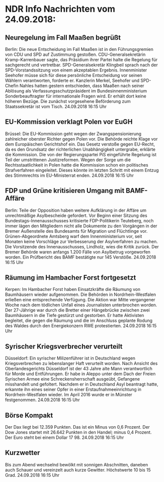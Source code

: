 # NDR Info Nachrichten vom 24.09.2018:


## Neuregelung im Fall Maaßen begrüßt
Berlin:	Die neue Entscheidung im Fall Maaßen ist in den Führungsgremien von CDU und SPD auf Zustimmung gestoßen. CDU-Generalsekretärin Kramp-Karrenbauer sagte, das Präsidium ihrer Partei halte die Regelung für sachgerecht und vertretbar. SPD-Generalsekretär Klingbeil sprach nach der SPD-Vorstandssitzung von einem akzeptablen Ergebnis. Innenminister Seehofer müsse sich für diese persönliche Entscheidung vor seinen Wählern verantworten, forderte er. Kanzlerin Merkel, Seehofer und SPD-Chefin Nahles hatten gestern entschieden, dass Maaßen nach seiner Ablösung als Verfassungsschutzpräsident im Bundesinnenministerium Sonderbeauftragter für internationale Fragen wird. Er erhält dort keine höheren Bezüge. Die zunächst vorgesehene Beförderung zum Staatssekretär ist vom Tisch. 24.09.2018 16:15 Uhr 

## EU-Kommission verklagt Polen vor EuGH
Brüssel: Die EU-Kommission geht wegen der Zwangspensionierung zahlreicher oberster Richter gegen Polen vor. Die Behörde reichte Klage vor dem Europäischen Gerichtshof ein. Das Gesetz verstoße gegen EU-Recht, da es den Grundsatz der richterlichen Unabhängigkeit untergrabe, erklärte die Kommission. Die von der Regierungspartei PiS eingeführte Regelung ist Teil der umstrittenen Justizreformen. Wegen der Sorge um die Rechtsstaatlichkeit in Polen hatte die Kommission schon ein politisches Strafverfahren eingeleitet. Dieses könnte im letzten Schritt mit einem Entzug des Stimmrechts im EU-Ministerrat enden. 24.09.2018 16:15 Uhr 

## FDP und Grüne kritisieren Umgang mit BAMF-Affäre
Berlin: Teile der Opposition haben weitere Aufklärung in der Affäre um unrechtmäßige Asylbescheide gefordert. Vor Beginn einer Sitzung des Bundestags-Innenausschusses kritisierte FDP-Politikerin Teuteberg, noch immer lägen den Mitgliedern nicht alle Dokumente zu den Vorgängen in der Bremer Außenstelle des Bundesamts für Migration und Flüchtlinge vor. Grünen-Abgeordnete Amtsberg warf dem Innenministerium vor, seit Monaten keine Vorschläge zur Verbesserung der Asylverfahren zu machen. Die Vorsitzende des Innenausschusses, Lindholz, wies die Kritik zurück. Der Bremer Behörde waren anfangs 1.200 Fälle von Asylbetrug vorgeworfen worden. Ein Prüfbericht des BAMF bestätigte nur 145 Verstöße. 24.09.2018 16:15 Uhr 

## Räumung im Hambacher Forst fortgesetzt
Kerpen: Im Hambacher Forst haben Einsatzkräfte die Räumung von Baumhäusern wieder aufgenommen. Die Behörden in Nordrhein-Westfalen erließen eine entsprechende Verfügung. Die Aktion war Mitte vergangener Woche nach dem tödlichen Unfall eines Journalisten unterbrochen worden. Der 27-Jährige war durch die Bretter einer Hängebrücke zwischen zwei Baumhäusern in die Tiefe gestürzt und gestorben. Er hatte Aktivisten begleitet, die gegen die Räumung und die im Anschluss geplante Rodung des Waldes durch den Energiekonzern RWE protestierten. 24.09.2018 16:15 Uhr 

## Syrischer Kriegsverbrecher verurteilt
Düsseldorf: Ein syrischer Milizenführer ist in Deutschland wegen Kriegsverbrechen zu lebenslanger Haft verurteilt worden. Nach Ansicht des Oberlandesgerichts Düsseldorf ist der 43 Jahre alte Mann verantwortlich für Morde und Entführungen. Er habe in Aleppo unter dem Dach der Freien Syrischen Armee eine Schreckensherrschaft ausgeübt, Gefangene misshandelt und gefoltert. Nachdem er in Deutschland Asyl beantragt hatte, erkannte ihn eines seiner Opfer in einer Erstaufnahmeeinrichtung in Nordrhein-Westfalen wieder. Im April 2016 wurde er in Münster festgenommen. 24.09.2018 16:15 Uhr 

## Börse Kompakt
Der Dax liegt bei 12.359 Punkten. Das ist ein Minus von 0,6 Prozent. Der Dow Jones startet mit 26.642 Punkten in den Handel; minus 0,4 Prozent. Der Euro steht bei einem Dollar 17 98. 24.09.2018 16:15 Uhr 

## Kurzwetter
Bis zum Abend wechselnd bewölkt mit sonnigen Abschnitten, daneben auch Schauer und vereinzelt auch kurze Gewitter. Höchstwerte 10 bis 15 Grad. 24.09.2018 16:15 Uhr 
